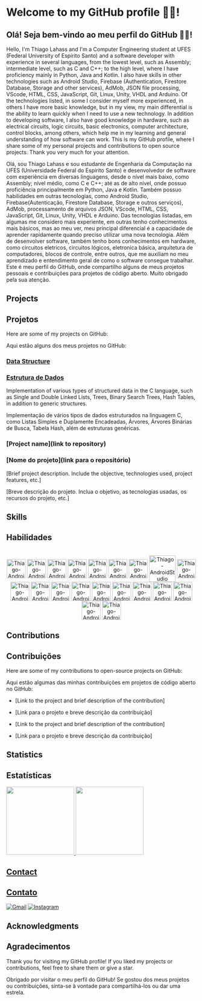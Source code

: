 # Welcome to my GitHub profile 👨‍💻!

## Olá! Seja bem-vindo ao meu perfil do GitHub 👨‍💻!

Hello, I'm Thiago Lahass and I'm a Computer Engineering student at UFES (Federal University of Espírito Santo) and a software developer with experience in several languages, from the lowest level, such as Assembly; intermediate level, such as C and C++; to the high level, where I have proficiency mainly in Python, Java and Kotlin. I also have skills in other technologies such as Android Studio, Firebase (Authentication, Firestore Database, Storage and other services), AdMob, JSON file processing, VScode, HTML, CSS, JavaScript, Git, Linux, Unity, VHDL and Arduino. Of the technologies listed, in some I consider myself more experienced, in others I have more basic knowledge, but in my view, my main differential is the ability to learn quickly when I need to use a new technology. In addition to developing software, I also have good knowledge in hardware, such as electrical circuits, logic circuits, basic electronics, computer architecture, control blocks, among others, which help me in my learning and general understanding of how software can work. This is my GitHub profile, where I share some of my personal projects and contributions to open source projects. Thank you very much for your attention.

Olá, sou Thiago Lahass e sou estudante de Engenharia da Computação na UFES (Universidade Federal do Espírito Santo) e desenvolvedor de software com experiência em diversas linguagens, desde o nível mais baixo, como Assembly; nível médio, como C e C++; até as de alto nível, onde possuo proficiência principalmente em Python, Java e Kotlin. Também possuo habilidades em outras tecnologias, como Android Studio, Firebase(Autenticação, Firestore Database, Storage e outros serviços), AdMob, processamento de arquivos JSON, VScode, HTML, CSS, JavaScript, Git, Linux, Unity, VHDL e Arduino. Das tecnologias listadas, em algumas me considero mais experiente, em outras tenho conhecimentos mais básicos, mas ao meu ver, meu principal diferencial é a capacidade de aprender rapidamente quando preciso utilizar uma nova tecnologia. Além de desenvolver software, também tenho bons conhecimentos em hardware, como circuitos eletricos, circuitos lógicos, eletronica básica, arquitetura de computadores, blocos de controle, entre outros, que me auxiliam no meu aprendizado e entendimento geral de como o software consegue trabalhar. Este é meu perfil do GitHub, onde compartilho alguns de meus projetos pessoais e contribuições para projetos de código aberto. Muito obrigado pela sua atenção.

## Projects

## Projetos

Here are some of my projects on GitHub:

Aqui estão alguns dos meus projetos no GitHub:

### [Data Structure](https://github.com/ThiagoLahass/Estruturas-de-Dados.git)

### [Estrutura de Dados](https://github.com/ThiagoLahass/Estruturas-de-Dados.git)

Implementation of various types of structured data in the C language, such as Single and Double Linked Lists, Trees, Binary Search Trees, Hash Tables, in addition to generic structures.

Implementação de vários tipos de dados estruturados na linguagem C, como Listas Simples e Duplamente Encadeadas, Árvores, Árvores Binárias de Busca, Tabela Hash, além de estruturas genéricas.

### [Project name](link to repository)

### [Nome do projeto](link para o repositório)

[Brief project description. Include the objective, technologies used, project features, etc.]

[Breve descrição do projeto. Inclua o objetivo, as tecnologias usadas, os recursos do projeto, etc.]

## Skills

## Habilidades

<div align="center" style="display: inline_block"><br>
    <img align="center" alt="Thiago-AndroidStudio" height="50" width="50" src="https://cdn.jsdelivr.net/gh/devicons/devicon/icons/c/c-original.svg" />
    <img align="center" alt="Thiago-AndroidStudio" height="50" width="50" src="https://cdn.jsdelivr.net/gh/devicons/devicon/icons/cplusplus/cplusplus-original.svg" />
    <img align="center" alt="Thiago-AndroidStudio" height="50" width="50" src="https://cdn.jsdelivr.net/gh/devicons/devicon/icons/python/python-original-wordmark.svg" />
    <img align="center" alt="Thiago-AndroidStudio" height="50" width="50" src="https://cdn.jsdelivr.net/gh/devicons/devicon/icons/java/java-original-wordmark.svg" />
    <img align="center" alt="Thiago-AndroidStudio" height="50" width="50" src="https://cdn.jsdelivr.net/gh/devicons/devicon/icons/kotlin/kotlin-original-wordmark.svg" />
    <img align="center" alt="Thiago-AndroidStudio" height="50" width="50" src="https://cdn.jsdelivr.net/gh/devicons/devicon/icons/vscode/vscode-original.svg" />
    <img align="center" alt="Thiago-AndroidStudio" height="50" width="50" src="https://cdn.jsdelivr.net/gh/devicons/devicon/icons/intellij/intellij-original-wordmark.svg" />
    <img align="center" alt="Thiago-AndroidStudio" height="70" width="70" src="https://cdn.jsdelivr.net/gh/devicons/devicon/icons/androidstudio/androidstudio-original-wordmark.svg" />
    <img align="center" alt="Thiago-AndroidStudio" height="50" width="50" src="https://cdn.jsdelivr.net/gh/devicons/devicon/icons/gradle/gradle-plain.svg" />
    <img align="center" alt="Thiago-AndroidStudio" height="50" width="50" src="https://cdn.jsdelivr.net/gh/devicons/devicon/icons/firebase/firebase-plain-wordmark.svg" />
    <img align="center" alt="Thiago-AndroidStudio" height="50" width="50" src="https://cdn.jsdelivr.net/gh/devicons/devicon/icons/html5/html5-plain.svg" />
    <img align="center" alt="Thiago-AndroidStudio" height="50" width="50" src="https://cdn.jsdelivr.net/gh/devicons/devicon/icons/css3/css3-plain.svg" />
    <img align="center" alt="Thiago-AndroidStudio" height="50" width="50" src="https://cdn.jsdelivr.net/gh/devicons/devicon/icons/javascript/javascript-original.svg" />
    <img align="center" alt="Thiago-AndroidStudio" height="50" width="50" src="https://cdn.jsdelivr.net/gh/devicons/devicon/icons/git/git-original.svg" />
    <img align="center" alt="Thiago-AndroidStudio" height="50" width="50" src="https://cdn.jsdelivr.net/gh/devicons/devicon/icons/github/github-original-wordmark.svg" />
    <img align="center" alt="Thiago-AndroidStudio" height="50" width="50" src="https://cdn.jsdelivr.net/gh/devicons/devicon/icons/linux/linux-original.svg" />
    <img align="center" alt="Thiago-AndroidStudio" height="50" width="50" src="https://cdn.jsdelivr.net/gh/devicons/devicon/icons/unity/unity-original-wordmark.svg" />
    <img align="center" alt="Thiago-AndroidStudio" height="50" width="50" src="https://cdn.jsdelivr.net/gh/devicons/devicon/icons/arduino/arduino-original-wordmark.svg" />
    <img align="center" alt="Thiago-AndroidStudio" height="50" width="50" src="https://cdn.jsdelivr.net/gh/devicons/devicon/icons/markdown/markdown-original.svg" />
    <img align="center" alt="Thiago-AndroidStudio" height="50" width="50" src="https://cdn.jsdelivr.net/gh/devicons/devicon/icons/slack/slack-original-wordmark.svg" />     
</div>


## Contributions

## Contribuições

Here are some of my contributions to open-source projects on GitHub:

Aqui estão algumas das minhas contribuições em projetos de código aberto no GitHub:

- [Link to the project and brief description of the contribution]

- [Link para o projeto e breve descrição da contribuição]

- [Link to the project and brief description of the contribution]

- [Link para o projeto e breve descrição da contribuição]

## Statistics

## Estatísticas

<div>
    <a href="https://github.com/ThiagoLahass">
    <img height="180em" src="https://github-readme-stats.vercel.app/api?username=ThiagoLahass&count_private=true&show_icons=true&theme=tokyonight"/>
    <img height="180em" src="https://github-readme-stats.vercel.app/api/top-langs/?username=ThiagoLahass&count_private=true&layout=compact&theme=tokyonight"/>
</div>



## Contact

## Contato

[![Gmail](https://img.shields.io/badge/Gmail-D14836?style=for-the-badge&logo=gmail&logoColor=white)](mailto:lahassthiagofelippe@gmail.com)
[![Instagram](https://img.shields.io/badge/Instagram-E4405F?style=for-the-badge&logo=instagram&logoColor=white)](https://www.instagram.com/thiago_lahass/)

## Acknowledgments

## Agradecimentos

Thank you for visiting my GitHub profile! If you liked my projects or contributions, feel free to share them or give a star.

Obrigado por visitar o meu perfil do GitHub! Se gostou dos meus projetos ou contribuições, sinta-se à vontade para compartilhá-los ou dar uma estrela.





<!--
### Hi there 👋


**ThiagoLahass/ThiagoLahass** is a ✨ _special_ ✨ repository because its `README.md` (this file) appears on your GitHub profile.

Here are some ideas to get you started:

- 🔭 I’m currently working on ...
- 🌱 I’m currently learning ...
- 👯 I’m looking to collaborate on ...
- 🤔 I’m looking for help with ...
- 💬 Ask me about ...
- 📫 How to reach me: ...
- 😄 Pronouns: ...
- ⚡ Fun fact: ...
-->
